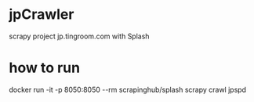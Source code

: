 # jpCrawler
scrapy project jp.tingroom.com with Splash
# how to run
docker run -it -p 8050:8050 --rm scrapinghub/splash
scrapy crawl jpspd